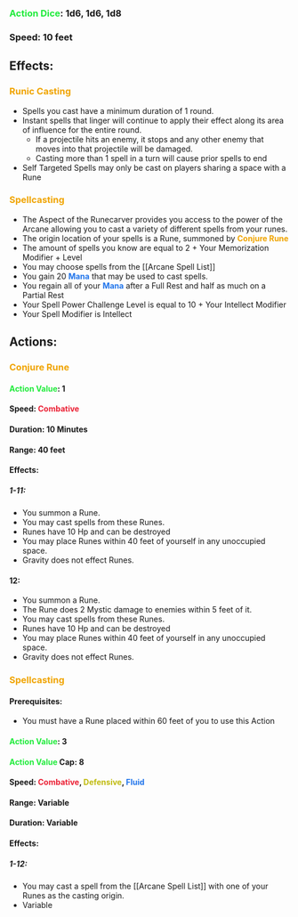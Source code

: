 ### <span style="font-weight:bold;color:rgb(33, 235, 60)">Action Dice</span>: 1d6, 1d6, 1d8
### Speed: 10 feet
## Effects:
### <span style="font-weight:bold;color:rgb(240, 164, 0)">Runic Casting</span>
- Spells you cast have a minimum duration of 1 round.
- Instant spells that linger will continue to apply their effect along its area of influence for the entire round.
	- If a projectile hits an enemy, it stops and any other enemy that moves into that projectile will be damaged.
	- Casting more than 1 spell in a turn will cause prior spells to end
- Self Targeted Spells may only be cast on players sharing a space with a Rune
### <span style="font-weight:bold;color:rgb(240, 164, 0)">Spellcasting</span>
- The Aspect of the Runecarver provides you access to the power of the Arcane allowing you to cast a variety of different spells from your runes.
- The origin location of your spells is a Rune, summoned by <span style="font-weight:bold;color:rgb(240, 164, 0)">Conjure Rune</span>
- The amount of spells you know are equal to 2 + Your Memorization Modifier + Level
- You may choose spells from the [[Arcane Spell List]]
- You gain 20 <span style="font-weight:bold;color:rgb(33, 117, 235)">Mana</span> that may be used to cast spells.
- You regain all of your <span style="font-weight:bold;color:rgb(33, 117, 235)">Mana</span> after a Full Rest and half as much on a Partial Rest
- Your Spell Power Challenge Level is equal to 10 + Your Intellect Modifier
- Your Spell Modifier is Intellect
## Actions:
### <span style="font-weight:bold;color:rgb(240, 164, 0)">Conjure Rune</span>
#### <span style="font-weight:bold;color:rgb(33, 235, 60)">Action Value</span>: 1
#### Speed: <span style="font-weight:bold; color:rgb(235, 33, 53)">Combative</span>
#### Duration: 10 Minutes
#### Range: 40 feet
#### Effects:
##### 1-11:
- You summon a Rune. 
- You may cast spells from these Runes.
- Runes have 10 Hp and can be destroyed
- You may place Runes within 40 feet of yourself in any unoccupied space.
- Gravity does not effect Runes.
#### 12:
- You summon a Rune. 
- The Rune does 2 Mystic damage to enemies within 5 feet of it.
- You may cast spells from these Runes.
- Runes have 10 Hp and can be destroyed
- You may place Runes within 40 feet of yourself in any unoccupied space.
- Gravity does not effect Runes.
### <span style="font-weight:bold;color:rgb(240, 164, 0)"> Spellcasting</span>
#### Prerequisites: 
- You must have a Rune placed within 60 feet of you to use this Action
#### <span style="font-weight:bold;color:rgb(33, 235, 60)">Action Value</span>: 3
#### <span style="font-weight:bold;color:rgb(33, 235, 60)">Action Value</span> Cap: 8
#### Speed: <span style="font-weight:bold; color:rgb(235, 33, 53)">Combative</span>, <span style="font-weight:bold; color:rgb(192, 187, 17)">Defensive</span>, <span style="font-weight:bold; color:rgb(33, 117, 235)">Fluid</span>
#### Range: Variable
#### Duration: Variable
#### Effects:
##### 1-12: 
- You may cast a spell from the [[Arcane Spell List]] with one of your Runes as the casting origin.
- Variable
